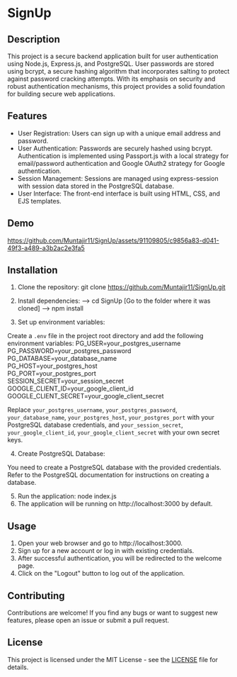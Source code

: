 # SignUp 

## Description

This project is a secure backend application built for user authentication using Node.js, Express.js, and PostgreSQL. User passwords are stored using bcrypt, a secure hashing algorithm that incorporates salting to protect against password cracking attempts. With its emphasis on security and robust authentication mechanisms, this project provides a solid foundation for building secure web applications.


## Features

- User Registration: Users can sign up with a unique email address and password.
- User Authentication: Passwords are securely hashed using bcrypt. Authentication is implemented using Passport.js with a local strategy for email/password authentication and Google OAuth2 strategy for Google authentication.
- Session Management: Sessions are managed using express-session with session data stored in the PostgreSQL database.
- User Interface: The front-end interface is built using HTML, CSS, and EJS templates.

## Demo

https://github.com/Muntajir11/SignUp/assets/91109805/c9856a83-d041-49f3-a489-a3b2ac2e3fa5

## Installation

1. Clone the repository: git clone  https://github.com/Muntajir11/SignUp.git 
2. Install dependencies:
--> cd SignUp [Go to the folder where it was cloned]
--> npm install
  
3. Set up environment variables:

Create a `.env` file in the project root directory and add the following environment variables:
PG_USER=your_postgres_username <br />
PG_PASSWORD=your_postgres_password <br />
PG_DATABASE=your_database_name <br />
PG_HOST=your_postgres_host <br />
PG_PORT=your_postgres_port <br />
SESSION_SECRET=your_session_secret <br />
GOOGLE_CLIENT_ID=your_google_client_id <br />
GOOGLE_CLIENT_SECRET=your_google_client_secret <br />


Replace `your_postgres_username`, `your_postgres_password`, `your_database_name`, `your_postgres_host`, `your_postgres_port` with your PostgreSQL database credentials, and `your_session_secret`, `your_google_client_id`, `your_google_client_secret` with your own secret keys.

4. Create PostgreSQL Database:

You need to create a PostgreSQL database with the provided credentials. Refer to the PostgreSQL documentation for instructions on creating a database.

5. Run the application: node index.js
6. The application will be running on http://localhost:3000 by default.

## Usage

1. Open your web browser and go to http://localhost:3000.
2. Sign up for a new account or log in with existing credentials.
3. After successful authentication, you will be redirected to the welcome page.
4. Click on the "Logout" button to log out of the application.

## Contributing

Contributions are welcome! If you find any bugs or want to suggest new features, please open an issue or submit a pull request.

## License

This project is licensed under the MIT License - see the [LICENSE](LICENSE) file for details.








